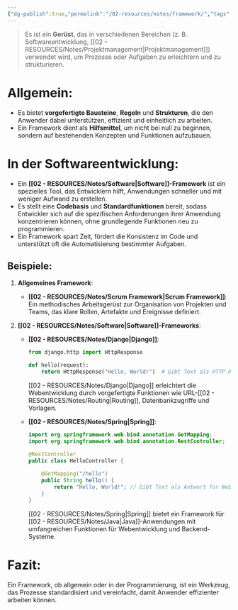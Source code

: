 ```yaml
---
{"dg-publish":true,"permalink":"/02-resources/notes/framework/","tags":["code/java/","code/python"],"noteIcon":"","updated":"2025-09-05T10:12:29.494+02:00"}
---
```


>Es ist ein **Gerüst**, das in verschiedenen Bereichen (z. B. Softwareentwicklung, [[02 - RESOURCES/Notes/Projektmanagement\|Projektmanagement]]) verwendet wird, um Prozesse oder Aufgaben zu erleichtern und zu strukturieren.

# Allgemein:

- Es bietet **vorgefertigte Bausteine**, **Regeln** und **Strukturen**, die den Anwender dabei unterstützen, effizient und einheitlich zu arbeiten.
- Ein Framework dient als **Hilfsmittel**, um nicht bei null zu beginnen, sondern auf bestehenden Konzepten und Funktionen aufzubauen.

# In der Softwareentwicklung:

- Ein **[[02 - RESOURCES/Notes/Software\|Software]]-Framework** ist ein spezielles Tool, das Entwicklern hilft, Anwendungen schneller und mit weniger Aufwand zu erstellen.
- Es stellt eine **Codebasis** und **Standardfunktionen** bereit, sodass Entwickler sich auf die spezifischen Anforderungen ihrer Anwendung konzentrieren können, ohne grundlegende Funktionen neu zu programmieren.
- Ein Framework spart Zeit, fördert die Konsistenz im Code und unterstützt oft die Automatisierung bestimmter Aufgaben.

## Beispiele:

1. **Allgemeines Framework**:
    
    - **[[02 - RESOURCES/Notes/Scrum Framework\|Scrum Framework]]**: Ein methodisches Arbeitsgerüst zur Organisation von Projekten und Teams, das klare Rollen, Artefakte und Ereignisse definiert.
    
2. **[[02 - RESOURCES/Notes/Software\|Software]]-Frameworks**:
    
    - **[[02 - RESOURCES/Notes/Django\|Django]]**:        
        ```python
        from django.http import HttpResponse
        
        def hello(request):
            return HttpResponse("Hello, World!")  # Gibt Text als HTTP-Antwort zurück
        ```
        
        [[02 - RESOURCES/Notes/Django\|Django]] erleichtert die Webentwicklung durch vorgefertigte Funktionen wie URL-[[02 - RESOURCES/Notes/Routing\|Routing]], Datenbankzugriffe und Vorlagen.
        
    - **[[02 - RESOURCES/Notes/Spring\|Spring]]**:
        ```java
        import org.springframework.web.bind.annotation.GetMapping;
        import org.springframework.web.bind.annotation.RestController;
        
        @RestController
        public class HelloController {
            
            @GetMapping("/hello")
            public String hello() {
                return "Hello, World!"; // Gibt Text als Antwort für Webanfrage zurück
            }
        }
        ```
        
		[[02 - RESOURCES/Notes/Spring\|Spring]] bietet ein Framework für [[02 - RESOURCES/Notes/Java\|Java]]-Anwendungen mit umfangreichen Funktionen für Webentwicklung und Backend-Systeme.
        

# Fazit:

Ein Framework, ob allgemein oder in der Programmierung, ist ein Werkzeug, das Prozesse standardisiert und vereinfacht, damit Anwender effizienter arbeiten können.